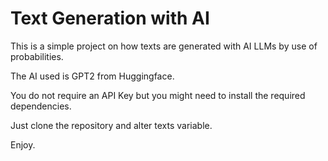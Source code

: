 # Text Generation with AI
This is a simple project on how texts are generated with AI LLMs by use of probabilities.

The AI used is GPT2 from Huggingface.

You do not require an API Key but you might need to install the required dependencies.

Just clone the repository and alter texts variable.

Enjoy.

